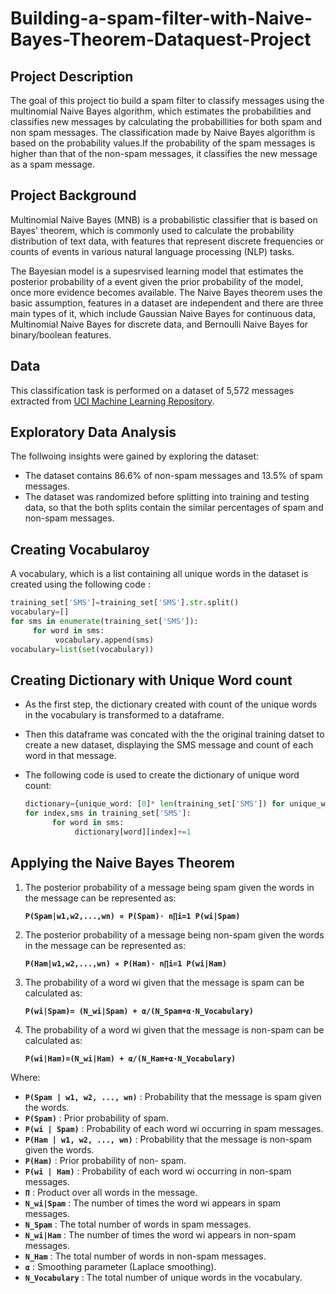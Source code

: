 # Building-a-spam-filter-with-Naive-Bayes-Theorem-Dataquest-Project

## Project Description

The goal of this project tio build a spam filter to classify messages using the multinomial Naive Bayes algorithm, which  estimates the  probabilities and classifies new messages by calculating the probabillities for both spam and non spam messages.
The classification made by Naive Bayes algorithm is based on the probability values.If the probability of the spam messages is higher than that of the non-spam messages, it classifies the new message as a spam message.

## Project Background 

Multinomial Naive Bayes (MNB) is a probabilistic classifier  that is based on Bayes' theorem, which is commonly used  to calculate the probability distribution of text data, with features that represent discrete frequencies or counts of events in various natural language processing (NLP) tasks. 

The Bayesian model is a supesrvised learning model that estimates the posterior probability of a event given the prior probability of the model, once more evidence becomes available. The Naive Bayes theorem uses the basic assumption, features in a dataset are independent and there are three main types of it, which include Gaussian Naive Bayes for continuous data, Multinomial Naive Bayes for discrete data, and Bernoulli Naive Bayes for binary/boolean features.

 ## Data 
 This classification task is performed on a dataset of 5,572 messages extracted from [UCI Machine Learning Repository](https://archive.ics.uci.edu/dataset/228/sms+spam+collection).

 ## Exploratory Data Analysis

 The follwoing insights were gained by exploring the dataset: 
  - The dataset contains 86.6% of non-spam messages and 13.5% of spam messages.
  - The dataset was randomized before splitting into training and testing data, so that the both splits contain the similar percentages of spam and non-spam messages.

## Creating Vocabularoy 

A vocabulary, which is a list containing all unique words in the dataset is created using the following code : 
```python
training_set['SMS']=training_set['SMS'].str.split()
vocabulary=[]
for sms in enumerate(training_set['SMS']):
     for word in sms:
          vocabulary.append(sms)
vocabulary=list(set(vocabulary))
```
          
## Creating Dictionary with Unique Word count 

- As the first step, the dictionary created with count of the unique words in the vocabulary is transformed to a dataframe.
- Then this dataframe was concated with the the original training datset to create a new dataset, displaying the SMS message and count of each word in that message.
- The following code is used to create the dictionary of unique word count:

  ``` python
  dictionary={unique_word: [0]* len(training_set['SMS']) for unique_word in vocabulary}
  for index,sms in training_set['SMS']:
        for word in sms:
             dictionary[word][index]+=1
  ```

 ## Applying the Naive Bayes Theorem



1. The posterior probability of a message being spam given the words in the message can be represented as:

   **```P(Spam|w1,w2,...,wn) ∝ P(Spam)⋅ n∏i=1 P(wi|Spam)```**

3.  The posterior probability of a message being non-spam given the words in the message can be represented as:

    **```P(Ham|w1,w2,...,wn) ∝ P(Ham)⋅ n∏i=1 P(wi|Ham)```**
4. The probability of a word wi given that the message is spam can be calculated as:

     **```P(wi|Spam)= (N_wi|Spam) + α/(N_Spam+α⋅N_Vocabulary)```**
5.  The probability of a word wi given that the message is non-spam can be calculated as:

     **```P(wi|Ham)=(N_wi|Ham) + α/(N_Ham+α⋅N_Vocabulary)```**


Where:

- **```P(Spam | w1, w2, ..., wn)```** : Probability that the message is spam given the words.
- **```P(Spam)```**  : Prior probability of spam.
- **```P(wi | Spam)```** : Probability of each word wi occurring in spam messages.
-  **```P(Ham | w1, w2, ..., wn)```** : Probability that the message is non-spam given the words.
- **```P(Ham)```**  : Prior probability of non- spam.
- **```P(wi | Ham)```** : Probability of each word wi occurring in non-spam messages.
- **```Π```**   : Product over all words in the message.
- **```N_wi|Spam```**    : The number of times the word wi appears in spam messages.
- **```N_Spam```**     : The total number of words in spam messages.
 - **```N_wi|Ham```**    : The number of times the word wi appears in non-spam messages.
- **```N_Ham```**     : The total number of words in non-spam messages.
- **```α```**         : Smoothing parameter (Laplace smoothing).
- **```N_Vocabulary```** : The total number of unique words in the vocabulary.





















    














 

 
